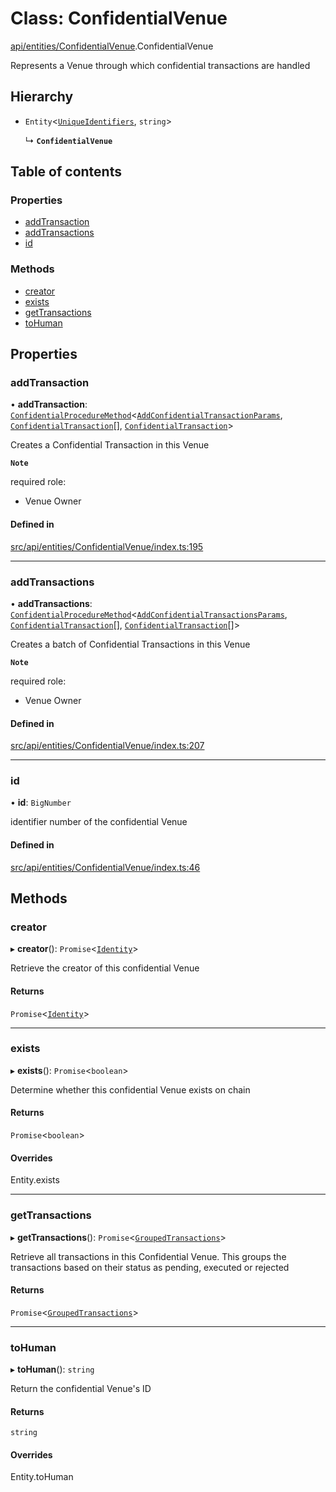 # Class: ConfidentialVenue

[api/entities/ConfidentialVenue](../wiki/api.entities.ConfidentialVenue).ConfidentialVenue

Represents a Venue through which confidential transactions are handled

## Hierarchy

- `Entity`<[`UniqueIdentifiers`](../wiki/api.entities.ConfidentialVenue.UniqueIdentifiers), `string`\>

  ↳ **`ConfidentialVenue`**

## Table of contents

### Properties

- [addTransaction](../wiki/api.entities.ConfidentialVenue.ConfidentialVenue#addtransaction)
- [addTransactions](../wiki/api.entities.ConfidentialVenue.ConfidentialVenue#addtransactions)
- [id](../wiki/api.entities.ConfidentialVenue.ConfidentialVenue#id)

### Methods

- [creator](../wiki/api.entities.ConfidentialVenue.ConfidentialVenue#creator)
- [exists](../wiki/api.entities.ConfidentialVenue.ConfidentialVenue#exists)
- [getTransactions](../wiki/api.entities.ConfidentialVenue.ConfidentialVenue#gettransactions)
- [toHuman](../wiki/api.entities.ConfidentialVenue.ConfidentialVenue#tohuman)

## Properties

### addTransaction

• **addTransaction**: [`ConfidentialProcedureMethod`](../wiki/types.ConfidentialProcedureMethod)<[`AddConfidentialTransactionParams`](../wiki/api.procedures.types.AddConfidentialTransactionParams), [`ConfidentialTransaction`](../wiki/api.entities.ConfidentialTransaction.ConfidentialTransaction)[], [`ConfidentialTransaction`](../wiki/api.entities.ConfidentialTransaction.ConfidentialTransaction)\>

Creates a Confidential Transaction in this Venue

**`Note`**

 required role:
  - Venue Owner

#### Defined in

[src/api/entities/ConfidentialVenue/index.ts:195](https://github.com/PolymeshAssociation/polymesh-private-sdk/blob/2c6aa0b4/src/api/entities/ConfidentialVenue/index.ts#L195)

___

### addTransactions

• **addTransactions**: [`ConfidentialProcedureMethod`](../wiki/types.ConfidentialProcedureMethod)<[`AddConfidentialTransactionsParams`](../wiki/api.procedures.types.AddConfidentialTransactionsParams), [`ConfidentialTransaction`](../wiki/api.entities.ConfidentialTransaction.ConfidentialTransaction)[], [`ConfidentialTransaction`](../wiki/api.entities.ConfidentialTransaction.ConfidentialTransaction)[]\>

Creates a batch of Confidential Transactions in this Venue

**`Note`**

 required role:
  - Venue Owner

#### Defined in

[src/api/entities/ConfidentialVenue/index.ts:207](https://github.com/PolymeshAssociation/polymesh-private-sdk/blob/2c6aa0b4/src/api/entities/ConfidentialVenue/index.ts#L207)

___

### id

• **id**: `BigNumber`

identifier number of the confidential Venue

#### Defined in

[src/api/entities/ConfidentialVenue/index.ts:46](https://github.com/PolymeshAssociation/polymesh-private-sdk/blob/2c6aa0b4/src/api/entities/ConfidentialVenue/index.ts#L46)

## Methods

### creator

▸ **creator**(): `Promise`<[`Identity`](../wiki/api.entities.Identity.Identity)\>

Retrieve the creator of this confidential Venue

#### Returns

`Promise`<[`Identity`](../wiki/api.entities.Identity.Identity)\>

___

### exists

▸ **exists**(): `Promise`<`boolean`\>

Determine whether this confidential Venue exists on chain

#### Returns

`Promise`<`boolean`\>

#### Overrides

Entity.exists

___

### getTransactions

▸ **getTransactions**(): `Promise`<[`GroupedTransactions`](../wiki/api.entities.ConfidentialTransaction.types.GroupedTransactions)\>

Retrieve all transactions in this Confidential Venue.
This groups the transactions based on their status as pending, executed or rejected

#### Returns

`Promise`<[`GroupedTransactions`](../wiki/api.entities.ConfidentialTransaction.types.GroupedTransactions)\>

___

### toHuman

▸ **toHuman**(): `string`

Return the confidential Venue's ID

#### Returns

`string`

#### Overrides

Entity.toHuman

